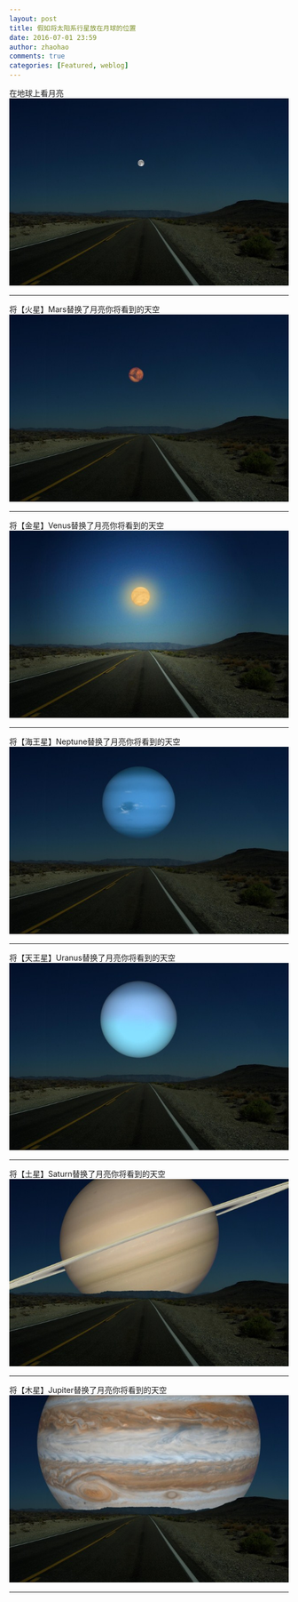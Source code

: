```yaml
---
layout: post
title: 假如将太阳系行星放在月球的位置
date: 2016-07-01 23:59
author: zhaohao
comments: true
categories: [Featured, weblog]
---
```

<p>在地球上看月亮  <br/>
<img src="/Media/20131225_1_Moon.jpg" alt="Moon" /></p>

<hr />

<p>将【火星】Mars替换了月亮你将看到的天空  <br/>
<img src="/Media/20131225_2_Mars.jpg" alt="Mars" /></p>

<hr />

<p>将【金星】Venus替换了月亮你将看到的天空  <br/>
<img src="/Media/20131225_3_Venus.jpg" alt="Venus" /></p>

<hr />

<p>将【海王星】Neptune替换了月亮你将看到的天空  <br/>
<img src="/Media/20131225_4_Neptune.jpg" alt="Neptune" /></p>

<hr />

<p>将【天王星】Uranus替换了月亮你将看到的天空  <br/>
<img src="/Media/20131225_5_Uranus.jpg" alt="Uranus" /></p>

<hr />

<p>将【土星】Saturn替换了月亮你将看到的天空  <br/>
<img src="/Media/20131225_6_Saturn.jpg" alt="Saturn" /></p>

<hr />

<p>将【木星】Jupiter替换了月亮你将看到的天空  <br/>
<img src="/Media/20131225_7_Jupiter.jpg" alt="Jupiter" /></p>

<hr />
